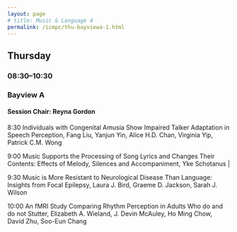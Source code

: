 ```yaml
---
layout: page
# title: Music & Language 4
permalink: /icmpc/thu-bayviewa-1.html
---
```


## Thursday

### 08:30–10:30

### Bayview A

#### Session Chair: Reyna Gordon

8:30 Individuals with Congenital Amusia Show Impaired Talker Adaptation in Speech Perception, Fang Liu, Yanjun Yin, Alice H.D. Chan, Virginia Yip, Patrick C.M. Wong

9:00 Music Supports the Processing of Song Lyrics and Changes Their Contents: Effects of Melody, Silences and Accompaniment, Yke Schotanus |

9:30 Music is More Resistant to Neurological Disease Than Language: Insights from Focal Epilepsy, Laura J. Bird, Graeme D. Jackson, Sarah J. Wilson

10:00 An fMRI Study Comparing Rhythm Perception in Adults Who do and do not Stutter, Elizabeth A. Wieland, J. Devin McAuley, Ho Ming Chow, David Zhu, Soo-Eun Chang